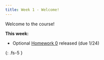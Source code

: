 ```yaml
---
title: Week 1 - Welcome!
---
```


Welcome to the course!

**This week:**
- Optional [Homework 0](https://controldynsys.github.io/131-wi25site/assets/hw/hw0.pdf) released (due 1/24)

{: .fs-5 }
